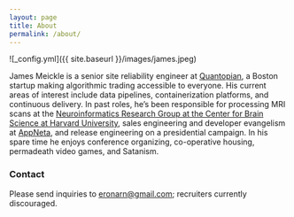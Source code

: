```yaml
---
layout: page
title: About
permalink: /about/
---
```


![_config.yml]({{ site.baseurl }}/images/james.jpeg)

James Meickle is a senior site reliability engineer at [Quantopian](https://www.quantopian.com), a Boston startup making algorithmic trading accessible to everyone. His current areas of interest include data pipelines, containerization platforms, and continuous delivery. In past roles, he’s been responsible for processing MRI scans at the [Neuroinformatics Research Group at the Center for Brain Science at Harvard University](https://www.neuroinfo.org/), sales engineering and developer evangelism at [AppNeta](https://www.appneta.com/), and release engineering on a presidential campaign. In his spare time he enjoys conference organizing, co-operative housing, permadeath video games, and Satanism.

### Contact

Please send inquiries to [eronarn@gmail.com](mailto:eronarn@gmail.com); recruiters currently discouraged.
